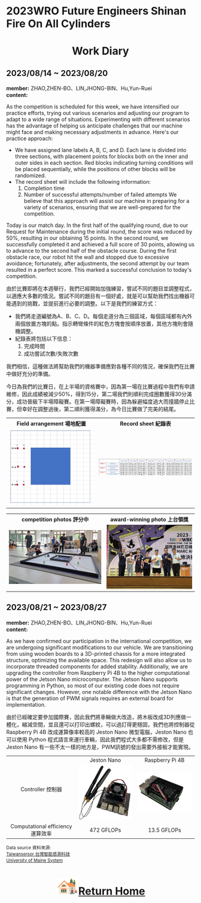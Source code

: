 2023WRO Future Engineers Shinan Fire On All Cylinders  
=====
# <div align="center">Work Diary </div> 



## 2023/08/14 ~ 2023/08/20
**member:** ZHAO,ZHEN-BO、LIN,JHONG-BIN、Hu,Yun-Ruei  
**content:**

As the competition is scheduled for this week, we have intensified our practice efforts, trying out various scenarios and adjusting our program to adapt to a wide range of situations. Experimenting with different scenarios has the advantage of helping us anticipate challenges that our machine might face and making necessary adjustments in advance. Here's our practice approach:

- We have assigned lane labels A, B, C, and D. Each lane is divided into three sections, with placement points for blocks both on the inner and outer sides in each section. Red blocks indicating turning conditions will be placed sequentially, while the positions of other blocks will be randomized.
- The record sheet will include the following information:
  1. Completion time
  2. Number of successful attempts/number of failed attempts
We believe that this approach will assist our machine in preparing for a variety of scenarios, ensuring that we are well-prepared for the competition.

Today is our match day. In the first half of the qualifying round, due to our Request for Maintenance during the initial round, the score was reduced by 50%, resulting in our obtaining 15 points. In the second round, we successfully completed it and achieved a full score of 30 points, allowing us to advance to the second half of the obstacle course. During the first obstacle race, our robot hit the wall and stopped due to excessive avoidance; fortunately, after adjustments, the second attempt by our team resulted in a perfect score. This marked a successful conclusion to today's competition.

由於比賽即將在本週舉行，我們已經開始加強練習，嘗試不同的題目並調整程式，以適應大多數的情況。嘗試不同的題目有一個好處，就是可以幫助我們找出機器可能遇到的挑戰，並提前進行必要的調整。以下是我們的練習方式：

- 我們將走道編號為A、B、C、D。每個走道分為三個區域，每個區域都有內外兩個放置方塊的點。指示轉彎條件的紅色方塊會按順序放置，其他方塊則會隨機調整。
- 紀錄表將包括以下信息：
  1. 完成時間
  2. 成功嘗試次數/失敗次數  

我們相信，這種做法將幫助我們的機器準備應對各種不同的情況，確保我們在比賽中做好充分的準備。

今日為我們的比賽日，在上半場的資格賽中，因為第一場在比賽過程中我們有申請維修，因此成績被減少50%，得到15分，第二場我們則順利完成圈數獲得30分滿分，成功晉級下半場障礙賽。在第一場障礙賽時，因為躲避幅度過大而撞牆停止比賽，但幸好在調整過後，第二順利獲得滿分，為今日比賽做了完美的結尾。

<div align="center">
<table>
<tr align="center">
<th>Field arrangement 場地配置</th>
<th>Record sheet 紀錄表</th> 
</tr>
<tr align="center">
<td><img src="./img/8/block.png" width="400" alt="work_daily"></td>
<td><img src="./img/8/grade.png" width="500" alt="work_daily"></td>
</table>
</div>
<div align="center">
<table>
<tr align="center">
<th>competition photos 評分中</th>
<th>award-winning photo 上台領獎</th> 
</tr>
<tr align="center">
<td><img src="./img/8/0819_1.jpg" width="600" alt="contest"></td>
<td><img src="./img/8/0819_2.jpg" width="600" alt="award-winning photo"></td>
</table>
</div>

## 2023/08/21 ~ 2023/08/27
**member:** ZHAO,ZHEN-BO、LIN,JHONG-BIN、Hu,Yun-Ruei  
**content:**

As we have confirmed our participation in the international competition, we are undergoing significant modifications to our vehicle. We are transitioning from using wooden boards to a 3D-printed chassis for a more integrated structure, optimizing the available space. This redesign will also allow us to incorporate threaded components for added stability. Additionally, we are upgrading the controller from Raspberry Pi 4B to the higher computational power of the Jetson Nano microcomputer. The Jetson Nano supports programming in Python, so most of our existing code does not require significant changes. However, one notable difference with the Jetson Nano is that the generation of PWM signals requires an external board for implementation.

由於已經確定要參加國際賽，因此我們將車輛做大改造，將木板改成3D列應做一體化，縮減空間，並且還可以打印出螺紋，可以過訂得更穩固，我們也將控制器從Raspberry Pi 4B 改成運算像率較高的 Jeston Nano 微型電腦，Jeston Nano 也可以使用 Python 程式語言來運行車輛，因此我們程式大多都不需修改，但是 Jeston Nano 有一些不太一樣的地方是，PWM訊號的發出需要外接板才能實現。

<div align="center">
<table>
<tr align="center">
<td rowspan="2">Controller 控制器</td>
<td>Jeston Nano</td>
<td>Raspberry Pi 4B</td>
<tr align="center">
<td><img src="./img/8/jeston_nano.png" width="200" alt="work_daily"></td>
<td><img src="./img/8/raspberry_pi_4.png" width="200" alt="work_daily"></td>
</tr>
<tr align="center">
<td>Computational efficiency 運算效率</td>
<td>472 GFLOPs</td>
<td>13.5 GFLOPs</td>
</table>
</div>

<small>Data source 資料來源:</small>  
<small>[Taiwansersor 台灣智能感測科技](https://www.taiwansensor.com.tw/product/nvidia-jetson-nano-developer-kit-%E4%BA%BA%E5%B7%A5%E6%99%BA%E6%85%A7%E9%96%8B%E7%99%BC%E5%A5%97%E4%BB%B6-ai-%E9%96%8B%E7%99%BC%E5%A5%97%E4%BB%B6/)</small>  
<small>[University of Maine System](https://web.eece.maine.edu/~vweaver/group/green_machines.html)</small>

# <div align="center">![HOME](../../other/img/Home.png)[Return Home](../../)</div> 
